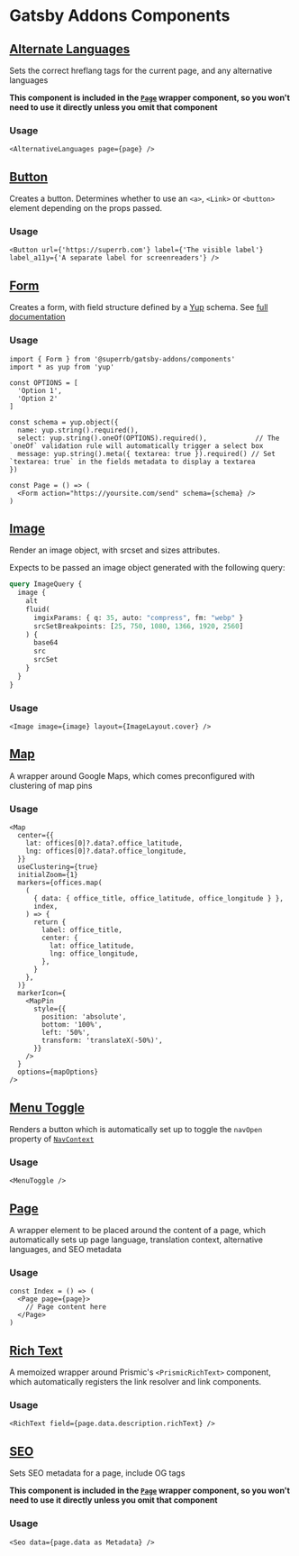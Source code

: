 # Gatsby Addons Components

## [Alternate Languages](./alternate-languages.tsx)

Sets the correct hreflang tags for the current page, and any alternative languages

**This component is included in the [`Page`](#page) wrapper component, so you won't need to use it directly unless you omit that component**

### Usage

```tsx
<AlternativeLanguages page={page} />
```

## [Button](./button.tsx)

Creates a button. Determines whether to use an `<a>`, `<Link>` or `<button>` element depending on the props passed.

### Usage

```tsx
<Button url={'https://superrb.com'} label={'The visible label'} label_a11y={'A separate label for screenreaders'} />
```

## [Form](./form.tsx)

Creates a form, with field structure defined by a [Yup](https://npmjs.com/package/yup) schema. See [full documentation](./form/README.md)

### Usage

```tsx
import { Form } from '@superrb/gatsby-addons/components'
import * as yup from 'yup'

const OPTIONS = [
  'Option 1',
  'Option 2'
]

const schema = yup.object({
  name: yup.string().required(),
  select: yup.string().oneOf(OPTIONS).required(),            // The `oneOf` validation rule will automatically trigger a select box
  message: yup.string().meta({ textarea: true }).required() // Set `textarea: true` in the fields metadata to display a textarea
})

const Page = () => (
  <Form action="https://yoursite.com/send" schema={schema} />
)
```

## [Image](./image.tsx)

Render an image object, with srcset and sizes attributes.

Expects to be passed an image object generated with the following query:
```graphql
query ImageQuery {
  image {
    alt
    fluid(
      imgixParams: { q: 35, auto: "compress", fm: "webp" }
      srcSetBreakpoints: [25, 750, 1080, 1366, 1920, 2560]
    ) {
      base64
      src
      srcSet
    }
  }
}
```

### Usage

```tsx
<Image image={image} layout={ImageLayout.cover} />
```

## [Map](./map/map.tsx)

A wrapper around Google Maps, which comes preconfigured with clustering of map pins

### Usage

```tsx
<Map
  center={{
    lat: offices[0]?.data?.office_latitude,
    lng: offices[0]?.data?.office_longitude,
  }}
  useClustering={true}
  initialZoom={1}
  markers={offices.map(
    (
      { data: { office_title, office_latitude, office_longitude } },
      index,
    ) => {
      return {
        label: office_title,
        center: {
          lat: office_latitude,
          lng: office_longitude,
        },
      }
    },
  )}
  markerIcon={
    <MapPin
      style={{
        position: 'absolute',
        bottom: '100%',
        left: '50%',
        transform: 'translateX(-50%)',
      }}
    />
  }
  options={mapOptions}
/>
```

## [Menu Toggle](./menu-toggle.tsx)

Renders a button which is automatically set up to toggle the `navOpen` property of [`NavContext`](../context/README.md#nav)

### Usage

```tsx
<MenuToggle />
```

## [Page](./page.tsx)

A wrapper element to be placed around the content of a page, which automatically sets up page language, translation context, alternative languages, and SEO metadata

### Usage

```tsx
const Index = () => (
  <Page page={page}>
    // Page content here
  </Page>
)
```

## [Rich Text](./rich-text.tsx)

A memoized wrapper around Prismic's `<PrismicRichText>` component, which automatically registers the link resolver and link components.

### Usage

```tsx
<RichText field={page.data.description.richText} />
```

## [SEO](./seo.tsx)

Sets SEO metadata for a page, include OG tags

**This component is included in the [`Page`](#page) wrapper component, so you won't need to use it directly unless you omit that component**

### Usage

```tsx
<Seo data={page.data as Metadata} />
```

